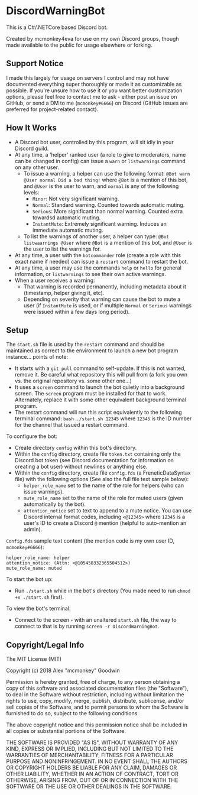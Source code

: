 # DiscordWarningBot

This is a C#/.NETCore based Discord bot.

Created by mcmonkey4eva for use on my own Discord groups, though made available to the public for usage elsewhere or forking.

## Support Notice

I made this largely for usage on servers I control and may not have documented everything super thoroughly or made it as customizable as possible. If you're unsure how to use it or you want better customization options, please feel free to contact me to ask - either post an issue on GitHub, or send a DM to me (`mcmonkey#6666`) on Discord (GitHub issues are preferred for project-related contact).

## How It Works

- A Discord bot user, controlled by this program, will sit idly in your Discord guild.
- At any time, a 'helper' ranked user (a role to give to moderators, name can be changed in config) can issue a `warn` or `listwarnings` command on any other user.
    - To issue a warning, a helper can use the following format: `@Bot warn @User normal Did a bad thing!` where `@Bot` is a mention of this bot, and `@User` is the user to warn, and `normal` is any of the following levels:
        - `Minor`: Not very significant warning.
        - `Normal`: Standard warning. Counted towards automatic muting.
        - `Serious`: More significant than normal warning. Counted extra towardsd automatic muting.
        - `InstantMute`: Extremely significant warning. Induces an immediate automatic muting.
    - To list the warnings of another user, a helper can type: `@Bot listwaarnings @User` where `@Bot` is a mention of this bot, and `@User` is the user to list the warnings for.
- At any time, a user with the `botcommander` role (create a role with this exact name if needed) can issue a `restart` command to restart the bot.
- At any time, a user may use the commands `help` or `hello` for general information, or `listwarnings` to see their own active warnings.
- When a user receives a warning:
    - That warning is recorded permanently, including metadata about it (timestamp, helper giving it, etc).
    - Depending on severity that warning can cause the bot to mute a user (if `InstantMute` is used, or if multiple `Normal` or `Serious` warnings were issued within a few days long period).

## Setup

The `start.sh` file is used by the `restart` command and should be maintained as correct to the environment to launch a new bot program instance... points of note:
- It starts with a `git pull` command to self-update. If this is not wanted, remove it. Be careful what repository this will pull from (a fork you own vs. the original repository vs. some other one...)
- It uses a `screen` command to launch the bot quietly into a background screen. The `screen` program must be installed for that to work. Alternately, replace it with some other equivalent background terminal program.
- The restart command will run this script equivalently to the following terminal command: `bash ./start.sh 12345` where `12345` is the ID number for the channel that issued a restart command.

To configure the bot:
- Create directory `config` within this bot's directory.
- Within the `config` directory, create file `token.txt` containing only the Discord bot token (see Discord documentation for information on creating a bot user) without newlines or anything else.
- Within the `config` directory, create file `config.fds` (a FreneticDataSyntax file) with the following options (See also the full file text sample below):
    - `helper_role_name` set to the name of the role for helpers (who can issue warnings).
    - `mute_role_name` set to the name of the role for muted users (given automatically by the bot).
    - `attention_notice` set to text to append to a mute notice. You can use Discord internal format codes, including `<@12345>` where `12345` is a user's ID to create a Discord `@` mention (helpful to auto-mention an admin).

`Config.fds` sample text content (the mention code is my own user ID, `mcmonkey#6666`):
```
helper_role_name: helper
attention_notice: (Attn: <@105458332365504512>)
mute_role_name: muted
```

To start the bot up:
- Run `./start.sh` while in the bot's directory (You made need to run `chmod +x ./start.sh` first).

To view the bot's terminal:
- Connect to the screen - with an unaltered `start.sh` file, the way to connect to that is by running `screen -r DiscordWarningBot`.

## Copyright/Legal Info

The MIT License (MIT)

Copyright (c) 2018 Alex "mcmonkey" Goodwin

Permission is hereby granted, free of charge, to any person obtaining a copy
of this software and associated documentation files (the "Software"), to deal
in the Software without restriction, including without limitation the rights
to use, copy, modify, merge, publish, distribute, sublicense, and/or sell
copies of the Software, and to permit persons to whom the Software is
furnished to do so, subject to the following conditions:

The above copyright notice and this permission notice shall be included in all
copies or substantial portions of the Software.

THE SOFTWARE IS PROVIDED "AS IS", WITHOUT WARRANTY OF ANY KIND, EXPRESS OR
IMPLIED, INCLUDING BUT NOT LIMITED TO THE WARRANTIES OF MERCHANTABILITY,
FITNESS FOR A PARTICULAR PURPOSE AND NONINFRINGEMENT. IN NO EVENT SHALL THE
AUTHORS OR COPYRIGHT HOLDERS BE LIABLE FOR ANY CLAIM, DAMAGES OR OTHER
LIABILITY, WHETHER IN AN ACTION OF CONTRACT, TORT OR OTHERWISE, ARISING FROM,
OUT OF OR IN CONNECTION WITH THE SOFTWARE OR THE USE OR OTHER DEALINGS IN THE
SOFTWARE.
